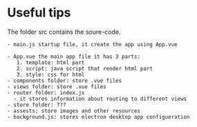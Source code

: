 # Useful tips


The folder src contains the soure-code.

    - main.js startup file, it create the app using App.vue
    
    - App.vue the main app file it has 3 parts:    
       1. template: html part
       2. script: java script that render html part
       3. style: css for html
    - components folder: store .vue files 
    - views folder: store .vue files
    - router folder: index.js
      - it stores information about routing to different views     
    - store folder: ???    
    - assests: store images and other resources 
    - background.js: stores electron desktop app configueration 


